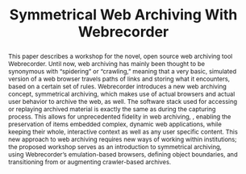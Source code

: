 ---
abstract: This paper describes a workshop for the novel, open source web archiving
  tool Webrecorder. Until now, web archiving has mainly been thought to be synonymous
  with “spidering” or “crawling,” meaning that a very basic, simulated version of
  a web browser travels paths of links and storing what it encounters, based on a
  certain set of rules. Webrecorder introduces a new web archiving concept, symmetrical
  archiving, which makes use of actual browsers and actual user behavior to archive
  the web, as well. The software stack used for accessing or replaying archived material
  is exactly the same as during the capturing process. This allows for unprecedented
  fidelity in web archiving, , enabling the preservation of items embedded complex,
  dynamic web applications, while keeping their whole, interactive context as well
  as any user specific content. This new approach to web archiving requires new ways
  of working within institutions; the proposed workshop serves as an introduction
  to symmetrical archiving, using Webrecorder’s emulation-based browsers, defining
  object boundaries, and transitioning from or augmenting crawler-based archives.
creators:
- Espenschied, Dragan
- Kreymer, Ilya
date: null
document_url: https://services.phaidra.univie.ac.at/api/object/o:502837/download
grand_parent: iPRES
institutions: []
keywords: []
landing_page_url: https://phaidra.univie.ac.at/o:502837
language: eng
layout: publication
license: CC BY-NC-SA 3.0 AT
notes_url: null
parent: iPRES 2016
publication_type: workshop
size: 488998
slides_url: null
source_name: iPRES
stream_url: null
title: Symmetrical Web Archiving With Webrecorder
year: 2016
---